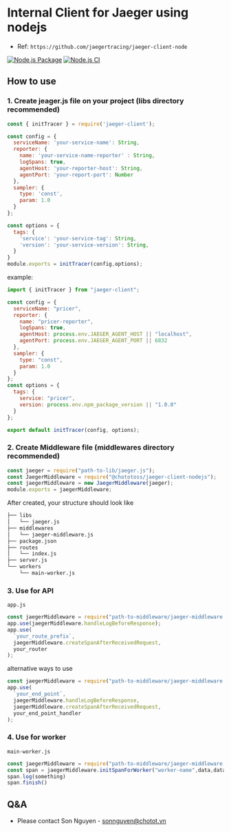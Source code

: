 # Internal Client for Jaeger using nodejs

- Ref: `https://github.com/jaegertracing/jaeger-client-node`

[![Node.js Package](https://github.com/ChoTotOSS/jaeger-client-nodejs/actions/workflows/npm-publish.yml/badge.svg)](https://github.com/ChoTotOSS/jaeger-client-nodejs/actions/workflows/npm-publish.yml)
[![Node.js CI](https://github.com/ChoTotOSS/jaeger-client-nodejs/actions/workflows/node.js.yml/badge.svg?branch=master)](https://github.com/ChoTotOSS/jaeger-client-nodejs/actions/workflows/node.js.yml)

## How to use

### 1. Create jeager.js file on your project (libs directory recommended)

```javascript
const { initTracer } = require('jaeger-client');

const config = {
  serviceName: 'your-service-name': String,
  reporter: {
    name: 'your-service-name-reporter' : String,
    logSpans: true,
    agentHost: 'your-reporter-host': String,
    agentPort: 'your-report-port': Number
  },
  sampler: {
    type: 'const',
    param: 1.0
  }
};

const options = {
  tags: {
    'service': 'your-service-tag': String,
    'version': 'your-service-version': String,
  }
}
module.exports = initTracer(config,options);
```

example:

```javascript
import { initTracer } from "jaeger-client";

const config = {
  serviceName: "pricer",
  reporter: {
    name: "pricer-reporter",
    logSpans: true,
    agentHost: process.env.JAEGER_AGENT_HOST || "localhost",
    agentPort: process.env.JAEGER_AGENT_PORT || 6832
  },
  sampler: {
    type: "const",
    param: 1.0
  }
};
const options = {
  tags: {
    service: "pricer",
    version: process.env.npm_package_version || "1.0.0"
  }
};

export default initTracer(config, options);
```

### 2. Create Middleware file (middlewares directory recommended)

```javascript
const jaeger = require("path-to-lib/jaeger.js");
const JaegerMiddleware = require("@chototoss/jaeger-client-nodejs");
const jaegerMiddleware = new JaegerMiddleware(jaeger);
module.exports = jaegerMiddleware;
```

After created, your structure should look like

```bash
├── libs
│   └── jaeger.js
├── middlewares
│   └── jaeger-middleware.js
├── package.json
├── routes
│   └── index.js
├── server.js
└── workers
    └── main-worker.js
```

### 3. Use for API

`app.js`

```javascript
const jaegerMiddleware = require("path-to-middleware/jaeger-middleware.js");
app.use(jaegerMiddleware.handleLogBeforeResponse);
app.use(
  `your_route_prefix`,
  jaegerMiddleware.createSpanAfterReceivedRequest,
  your_router
);
```

alternative ways to use

```javascript
const jaegerMiddleware = require("path-to-middleware/jaeger-middleware.js");
app.use(
  `your_end_point`,
  jaegerMiddleware.handleLogBeforeResponse,
  jaegerMiddleware.createSpanAfterReceivedRequest,
  your_end_point_handler
);
```

### 4. Use for worker

`main-worker.js`

```javascript
const jaegerMiddleware = require("path-to-middleware/jaeger-middleware.js");
const span = jaegerMiddleware.initSpanForWorker("worker-name",data,data.headers);
span.log(something)
span.finish()
```

## Q&A

- Please contact Son Nguyen - sonnguyen@chotot.vn

